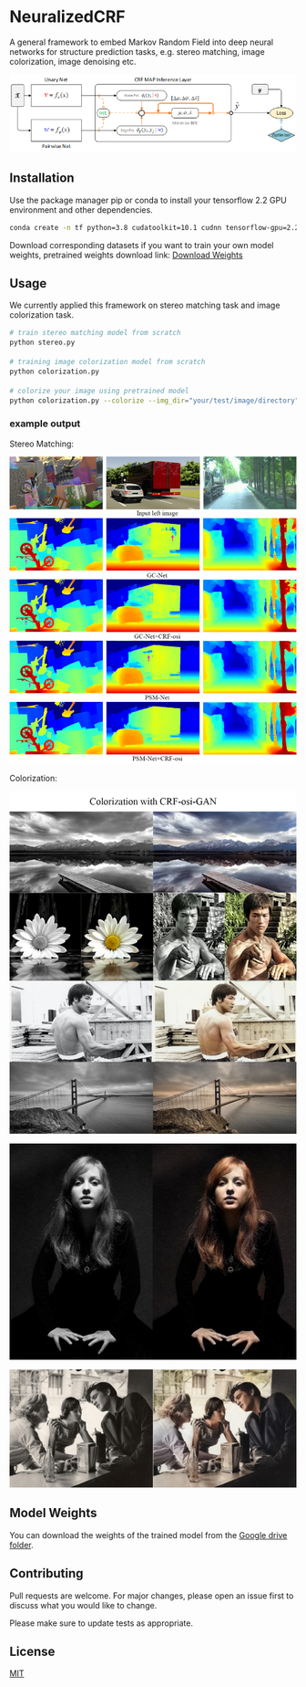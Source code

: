 # NeuralizedCRF

A general framework to embed Markov Random Field into deep neural networks for structure prediction tasks, e.g. stereo matching, image colorization, image denoising etc. 

![Architecture](/vis/arch.png)

## Installation

Use the package manager pip or conda to install your tensorflow 2.2 GPU environment and other dependencies.

```bash
conda create -n tf python=3.8 cudatoolkit=10.1 cudnn tensorflow-gpu=2.2 matplotlib pillow 
```
Download corresponding datasets if you want to train your own model weights, pretrained weights download link:
<a id="raw-url" href="https://drive.google.com/drive/u/0/shared-with-me">Download Weights</a>


## Usage

We currently applied this framework on stereo matching task and image colorization task.

```bash
# train stereo matching model from scratch
python stereo.py

# training image colorization model from scratch
python colorization.py

# colorize your image using pretrained model
python colorization.py --colorize --img_dir="your/test/image/directory" --weights="weights/file/path"
```

### example output

Stereo Matching:

![Stereo](/vis/stereo-visual-comp.jpg)

Colorization:

![Colorization-bruce-lee](/vis/colorize-brucelee.jpg)

![Colorization-girl](/vis/colorize-girl.jpg)

![Colorization-chat](/vis/colorize-chat.jpg)

## Model Weights
You can download the weights of the trained model from the [Google drive folder](https://drive.google.com/drive/folders/1dMGabX3QspMR2R7x7Ho3iPgD5hZ-yeK7?usp=sharing).

## Contributing
Pull requests are welcome. For major changes, please open an issue first to discuss what you would like to change.

Please make sure to update tests as appropriate.

## License
[MIT](https://choosealicense.com/licenses/mit/)